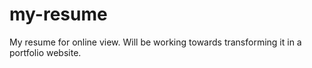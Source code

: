 # my-resume
My resume for online view. Will be working towards transforming it in a portfolio website.
